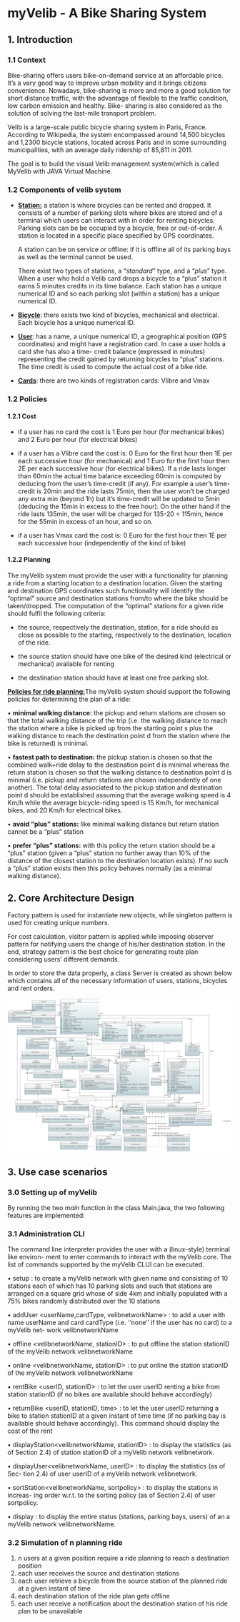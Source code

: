 # myVelib - A Bike Sharing System

## 1. Introduction
### 1.1 Context
Bike-sharing offers users bike-on-demand service at an affordable price. It’s a very good way to improve urban mobility and it brings citizens convenience. Nowadays, bike-sharing is more and more a good solution for short distance traffic, with the advantage of flexible to the traffic condition, low carbon emission and healthy. Bike- sharing is also considered as the solution of solving the last-mile transport problem.

Velib is a large-scale public bicycle sharing system in Paris, France. According to Wikipedia, the system encompassed around 14,500 bicycles and 1,2300 bicycle stations, located across Paris and in some surrounding municipalities, with an average daily ridership of 85,811 in 2011.

The goal is to build the visual Velib management system(which is called MyVelib with JAVA Virtual Machine. 

### 1.2 Components of velib system

- <ins>**Station:**</ins> a station is where bicycles can be rented and dropped. It consists of a
  number of parking slots where bikes are stored and of a terminal which users can interact with in order for renting bicycles. Parking slots can be be occupied by a bicycle, free or out-of-order. A station is located in a specific place specified by GPS coordinates. 

    A station can be on service or offline: if it is offline all of its parking bays as well as the terminal cannot be used. 
    
  There exist two types of stations, a “_standard_” type, and a “_plus_” type. When a user who hold a Velib card drops a bicycle to a “plus” station it earns 5 minutes credits in its time balance. Each station has a unique numerical ID and so each parking slot (within a station) has a unique numerical ID.


- <ins>**Bicycle**</ins>: there exists two kind of bicycles, mechanical and electrical. Each bicycle has a unique numerical ID. 


- <ins>**User**</ins>: has a name, a unique numerical ID, a geographical position (GPS coordinates) and might have a registration card. In case a user holds a card she has also a time- credit balance (expressed in minutes) representing the credit gained by returning bicycles to “plus” stations. The time credit is used to compute the actual cost of a bike ride. 


- <ins>**Cards**</ins>: there are two kinds of registration cards: Vlibre and Vmax

### 1.2 Policies
#### 1.2.1 Cost
- if a user has no card the cost is 1 Euro per hour (for mechanical bikes) and 2 Euro per hour (for electrical bikes)


- if a user has a Vlibre card the cost is: 0 Euro for the first hour then 1E per each successive hour (for mechanical) and 1 Euro for the first hour then 2E per each successive hour (for electrical bikes). If a ride lasts longer than 60min the actual time balance exceeding 60min is computed by deducing from the user’s time-credit (if any). For example a user’s time-credit is 20min and the ride lasts 75min, then the user won’t be charged any extra min (beyond 1h) but it’s time-credit will be updated to 5min (deducing the 15min in excess to the free hour). On the other hand if the ride lasts 135min, the user will be charged for 135-20 = 115min, hence for the 55min in excess of an hour, and so on.


- if a user has Vmax card the cost is: 0 Euro for the first hour then 1E per each successive hour (independently of the kind of bike)


####  1.2.2 Planning

The myVelib system must provide the user with a functionality for planning a ride from a starting location to a destination location. Given the starting and destination GPS coordinates such functionality will identify the “optimal” source and destination stations from/to where the bike should be taken/dropped. The computation of the “optimal” stations for a given ride should fulfil the following criteria:

- the source, respectively the destination, station, for a ride should as close as possible to the starting, respectively to the destination, location of the ride.


- the source station should have one bike of the desired kind (electrical or mechanical) available for renting


- the destination station should have at least one free parking slot.

<ins>**Policies for ride planning:**</ins>The myVelib system should support the following policies for determining the plan of a ride:


• **minimal walking distance:** the pickup and return stations are chosen so that the total walking distance of the trip (i.e. the walking distance to reach the station where a bike is picked up from the starting point s plus the walking distance to reach the destination point d from the station where the bike is returned) is minimal.


• **fastest path to destination:** the pickup station is chosen so that the combined walk+ride delay to the destination point d is minimal whereas the return station is chosen so that the walking distance to destination point d is minimal (i.e. pickup and return stations are chosen independently of one another). The total delay associated to the pickup station and destination point d should be established assuming that the average walking speed is 4 Km/h while the average bicycle-riding speed is 15 Km/h, for mechanical bikes, and 20 Km/h for electrical bikes.


• **avoid “plus” stations:** like minimal walking distance but return station cannot be a “plus” station


• **prefer “plus” stations:** with this policy the return station should be a “plus” station (given a “plus” station no further away than 10% of the distance of the closest station to the destination location exists). If no such a “plus” station exists then this policy behaves normally (as a minimal walking distance).



## 2. Core Architecture Design
Factory pattern is used for instantiate new objects, while singleton pattern is used for creating unique numbers. 

For cost calculation, visitor pattern is applied while imposing observer pattern for notifying users the change of his/her destination station. In the end, strategy pattern is the best choice for generating route plan considering users’ different demands.

In order to store the data properly, a class Server is created as shown below which contains all of the necessary information of users, stations, bicycles and rent orders. 

![image info](./src/modelUML.png)


## 3. Use case scenarios

### 3.0 Setting up of myVelib

By running the two _main_ function in the class Main.java, the two following features are implemented:

### 3.1 Administration CLI
The command line interpreter provides the user with a (linux-style) terminal like environ- ment to enter commands to interact with the myVelib core. The list of commands supported by the myVelib CLUI can be executed.

• setup <velibnetworkName>: to create a myVelib network with given name and consisting of 10 stations each of which has 10 parking slots and such that stations are arranged on a square grid whose of side 4km and initially populated with a 75% bikes randomly distributed over the 10 stations

• addUser <userName,cardType, velibnetworkName> : to add a user with name userName and card cardType (i.e. ‘‘none’’ if the user has no card) to a myVelib net- work velibnetworkName

• offline <velibnetworkName, stationID> : to put offline the station stationID of the myVelib network velibnetworkName

• online <velibnetworkName, stationID> : to put online the station stationID of the myVelib network velibnetworkName

• rentBike <userID, stationID> : to let the user userID renting a bike from station stationID (if no bikes are available should behave accordingly)

• returnBike <userID, stationID, time> : to let the user userID returning a bike to station stationID at a given instant of time time (if no parking bay is available should behave accordingly). This command should display the cost of the rent

• displayStation<velibnetworkName, stationID> : to display the statistics (as of Section 2.4) of station stationID of a myVelib network velibnetwork.

• displayUser<velibnetworkName, userID> : to display the statistics (as of Sec- tion 2.4) of user userID of a myVelib network velibnetwork.

• sortStation<velibnetworkName, sortpolicy> : to display the stations in increas- ing order w.r.t. to the sorting policy (as of Section 2.4) of user sortpolicy.

• display <velibnetworkName>: to display the entire status (stations, parking bays, users) of an a myVelib network velibnetworkName.

### 3.2 Simulation of n planning ride
1. n users at a given position require a ride planning to reach a destination position
2. each user receives the source and destination stations
3. each user retrieve a bicycle from the source station of the planned ride at a given instant of time
4. each destination station of the ride plan gets offline
5. each user receive a notification about the destination station of his ride plan to be unavailable

